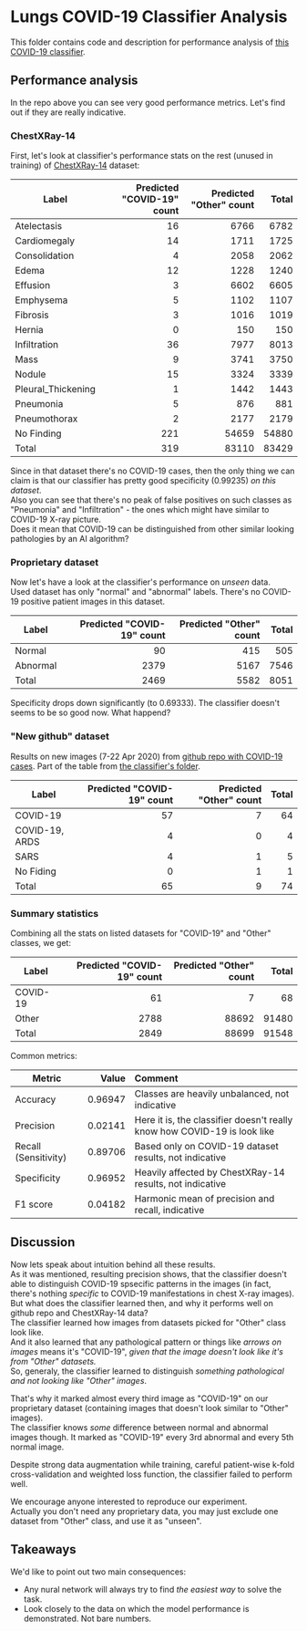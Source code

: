 # Lungs COVID-19 Classifier Analysis

This folder contains code and description for performance analysis of [this COVID-19 classifier](https://github.com/futuremed-ru/covid/tree/master/lungs-covid-19-classifier).

## Performance analysis
In the repo above you can see very good performance metrics. Let's find out if they are really indicative.

### ChestXRay-14
First, let's look at classifier's performance stats on the rest (unused in training) of [ChestXRay-14](https://www.kaggle.com/nih-chest-xrays/data) dataset:

| Label              | Predicted "COVID-19" count | Predicted "Other" count | Total |
| ------------------ | -------------------------: | ----------------------: | ----: |
| Atelectasis        | 16 | 6766 | 6782 |
| Cardiomegaly       | 14 | 1711 | 1725 |
| Consolidation      | 4 | 2058 | 2062 |
| Edema              | 12 | 1228 | 1240 |
| Effusion           | 3 | 6602 | 6605 |
| Emphysema          | 5 | 1102 | 1107 |
| Fibrosis           | 3 | 1016 | 1019 |
| Hernia             | 0 | 150 | 150 |
| Infiltration       | 36 | 7977 | 8013 |
| Mass               | 9 | 3741 | 3750 |
| Nodule             | 15 | 3324 | 3339 |
| Pleural_Thickening | 1 | 1442 | 1443 |
| Pneumonia          | 5 | 876 | 881 |
| Pneumothorax       | 2 | 2177 | 2179 |
| No Finding         | 221 | 54659 | 54880 |
| Total              | 319 | 83110 | 83429 |

Since in that dataset there's no COVID-19 cases, then the only thing we can claim is that our classifier has pretty good specificity (0.99235) *on this dataset*.  
Also you can see that there's no peak of false positives on such classes as "Pneumonia" and "Infiltration" - the ones which might have similar to COVID-19 X-ray picture.   
Does it mean that COVID-19 can be distinguished from other similar looking pathologies by an AI algorithm? 

### Proprietary dataset

Now let's have a look at the classifier's performance on *unseen* data.  
Used dataset has only "normal" and "abnormal" labels. There's no COVID-19 positive patient images in this dataset.  

| Label    | Predicted "COVID-19" count | Predicted "Other" count | Total |
| -------- | -------------------------: | ----------------------: | ----: |
| Normal   | 90 | 415 | 505 |
| Abnormal | 2379 | 5167 | 7546 |
| Total    | 2469 | 5582 | 8051 |

Specificity drops down significantly (to 0.69333). The classifier doesn't seems to be so good now. What happend?

### "New github" dataset

Results on new images (7-22 Apr 2020) from [github repo with COVID-19 cases](https://github.com/ieee8023/covid-chestxray-dataset).
Part of the table from [the classifier's folder](https://github.com/futuremed-ru/covid/tree/master/lungs-covid-19-classifier).

| Label              | Predicted "COVID-19" count | Predicted "Other" count | Total |
| ------------------ | -------------------------: | ----------------------: | ----: |
| COVID-19           | 57 | 7 | 64 |
| COVID-19, ARDS     | 4 | 0 | 4 |
| SARS               | 4 | 1 | 5 |
| No Fiding          | 0 | 1 | 1 |
| Total              | 65 | 9 | 74 |

### Summary statistics

Combining all the stats on listed datasets for "COVID-19" and "Other" classes, we get:

| Label    | Predicted "COVID-19" count | Predicted "Other" count | Total |
| -------- | -------------------------: | ----------------------: | ----: |
| COVID-19 | 61 | 7 | 68 |
| Other    | 2788 | 88692‬ | 91480 |
| Total    | 2849 | 88699 | 91548 |

Common metrics:

| Metric                  | Value | Comment |
| ----------------------- | ----: | :------ |
| Accuracy                | 0.96947 | Classes are heavily unbalanced, not indicative |
| Precision               | 0.02141 | Here it is, the classifier doesn't really know how COVID-19 is look like |
| Recall (Sensitivity)    | 0.89706 | Based only on COVID-19 dataset results, not indicative |
| Specificity             | 0.96952 | Heavily affected by ChestXRay-14 results, not indicative |
| F1 score                | 0.04182 | Harmonic mean of precision and recall, indicative |

## Discussion

Now lets speak about intuition behind all these results.  
As it was mentioned, resulting precision shows, that the classifier doesn't able to distinguish COVID-19 spsecific patterns in the images (in fact, there's nothing *specific* to COVID-19 manifestations in chest X-ray images).  
But what does the classifier learned then, and why it performs well on github repo and ChestXRay-14 data?  
The classifier learned how images from datasets picked for "Other" class look like.  
And it also learned that any pathological pattern or things like *arrows on images* means it's "COVID-19", *given that the image doesn't look like it's from "Other" datasets.*  
So, generaly, the classifier learned to distinguish *something pathological and not looking like "Other" images*.  

That's why it marked almost every third image as "COVID-19" on our proprietary dataset (containing images that doesn't look similar to "Other" images).  
The classifier knows *some* difference between normal and abnormal images though. It marked as "COVID-19" every 3rd abnormal and every 5th normal image.  

Despite strong data augmentation while training, careful patient-wise k-fold cross-validation and weighted loss function, the classifier failed to perform well.  

We encourage anyone interested to reproduce our experiment.  
Actually you don't need any proprietary data, you may just exclude one dataset from "Other" class, and use it as "unseen".

## Takeaways

We'd like to point out two main consequences:
* Any nural network will always try to find *the easiest way* to solve the task.
* Look closely to the data on which the model performance is demonstrated. Not bare numbers.








